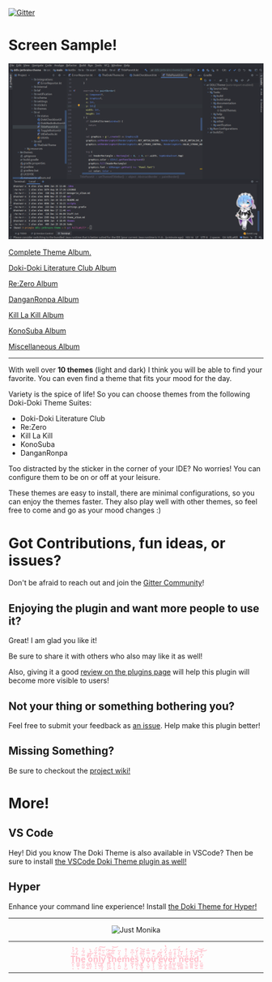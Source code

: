 [![Gitter](https://badges.gitter.im/doki-theme-jetbrains/community.svg)](https://gitter.im/doki-theme-jetbrains/community?utm_source=badge&utm_medium=badge&utm_campaign=pr-badge)

# Screen Sample!
![Rem](assets/screenshots/reZero/rem_code.png)

[Complete Theme Album.](complete_theme_album.md)

[Doki-Doki Literature Club Album](theme_album.md)

[Re:Zero Album](r0_album.md)

[DanganRonpa Album](dr_themes.md)

[Kill La Kill Album](klk_album.md)

[KonoSuba Album](ks_album.md)

[Miscellaneous Album](misc_themes.md)

---

With well over **10 themes** (light and dark) I think you will be able to find your favorite.
You can even find a theme that fits your mood for the day.

Variety is the spice of life! So you can choose themes from the following Doki-Doki Theme Suites:

- Doki-Doki Literature Club
- Re:Zero
- Kill La Kill
- KonoSuba
- DanganRonpa

Too distracted by the sticker in the corner of your IDE?
No worries! You can configure them to be on or off at your leisure.

These themes are easy to install, there are minimal configurations, so you can enjoy the themes faster.
They also play well with other themes, so feel free to come and go as your mood changes :)

# Got Contributions, fun ideas, or issues?

Don't be afraid to reach out and join the [Gitter Community](https://gitter.im/doki-theme-jetbrains/community?utm_source=share-link&utm_medium=link&utm_campaign=share-link)!

## Enjoying the plugin and want more people to use it?

Great! I am glad you like it!

Be sure to share it with others who also may like it as well!

Also, giving it a good [review on the plugins page](https://plugins.jetbrains.com/plugin/10804-doki-doki-literature-club-theme) will help this plugin will become more visible to users!

## Not your thing or something bothering you?

Feel free to submit your feedback as [an issue](https://github.com/Unthrottled/doki-theme-jetbrains/issues/new).
Help make this plugin better! 

## Missing Something?

Be sure to checkout the [project wiki!](https://github.com/Unthrottled/doki-theme-jetbrains/wiki)


# More!

## VS Code

Hey! Did you know The Doki Theme is also available in VSCode? Then be sure to install [the VSCode Doki Theme plugin as well!](https://github.com/Unthrottled/doki-theme-vscode)

## Hyper 

Enhance your command line experience! Install [the Doki Theme for Hyper!](https://github.com/Unthrottled/doki-theme-hyper)

---

<div align="center">
    <img src="https://doki.assets.unthrottled.io/misc/logo.png" alt="Just Monika"></img>
</div>

---
<div align="center">
    <h3 style="color: pink;">Ṱ͙̠͔́̈́͐̇h̳̳̗̘͂̇́̊e̮̰̼̮̿́̋͗ ̝͇͎̱̊̚̕͝o͙͈̼̜̓̀̉̀n͚̩̣̣̅̍̐̈́l̻̺̩̠͋̑̎͠y̧̱̘͕̿͐̎͘ ̧͎̹̙̓̅̈́͆t̢͔̩̮́̐̕͠h̨͓͔͉̿́͑͝é̹̙̤̮̀̍̈m̙̥̙̺̋̾͑̊e̳̗̖̩̽͐͆͒s͖̰͎̏̍̓̈́ͅ ͎̻͔͍͗͒̾̀y̢̻̜͎̾̄͒̋o̗̝̮̞͛̿̏͐ǔ̥̜̹̘̓̿̕ ̢̛̫͕͔̎̂́ẻ̲̜̰͙̍̌͑v̜̻̗̥̈́̓̈́̔e̡͚͇̫̎̆̋͑r̺̮͓̳̍̊͗̋ ̻̻̣̹͋͑́̈́ǹ̨̲͚͇̒̆͘e̗͉̫̱͂͑͗̓e̳̬̬͈̓̊̂͘d̪̻̞̮̈͂͠͝.͍͇͍̫̒͆̓͝</h3>
</div>

---